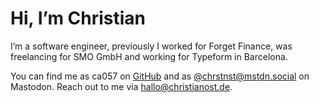 # Hi, I’m Christian

I’m a software engineer, previously I worked for Forget Finance, was freelancing for SMO GmbH and working for Typeform in Barcelona.

You can find me as ca057 on [GitHub](https://github.com/ca057) and as [@chrstnst@mstdn.social](https://mstdn.social/@chrstnst) on Mastodon. Reach out to me via [hallo@christianost.de](mailto:hallo@christianost.de).
